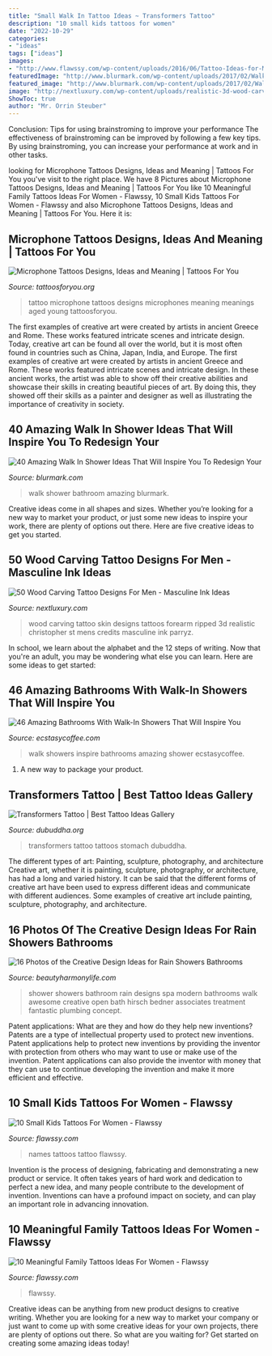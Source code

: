 ```yaml
---
title: "Small Walk In Tattoo Ideas ~ Transformers Tattoo"
description: "10 small kids tattoos for women"
date: "2022-10-29"
categories:
- "ideas"
tags: ["ideas"]
images:
- "http://www.flawssy.com/wp-content/uploads/2016/06/Tattoo-Ideas-for-Men-with-Kids-Names.jpeg"
featuredImage: "http://www.blurmark.com/wp-content/uploads/2017/02/Walk-in-Shower-Design-20.jpg"
featured_image: "http://www.blurmark.com/wp-content/uploads/2017/02/Walk-in-Shower-Design-20.jpg"
image: "http://nextluxury.com/wp-content/uploads/realistic-3d-wood-carving-block-mens-ripped-skin-inner-forearm-tattoos.jpg"
ShowToc: true
author: "Mr. Orrin Steuber"
---
```



Conclusion: Tips for using brainstroming to improve your performance
The effectiveness of brainstroming can be improved by following a few key tips. By using brainstroming, you can increase your performance at work and in other tasks.

	

		
looking for Microphone Tattoos Designs, Ideas and Meaning | Tattoos For You you've visit to the right place. We have 8 Pictures about Microphone Tattoos Designs, Ideas and Meaning | Tattoos For You like 10 Meaningful Family Tattoos Ideas For Women - Flawssy, 10 Small Kids Tattoos For Women - Flawssy and also Microphone Tattoos Designs, Ideas and Meaning | Tattoos For You. Here it is:
		
    
## Microphone Tattoos Designs, Ideas And Meaning | Tattoos For You

<img loading=lazy src="https://www.tattoosforyou.org/wp-content/uploads/2016/03/Microphone-Tattoo.jpg" onerror="this.onerror=null;this.src='https://tse3.mm.bing.net/th?id=OIP.AZEjjw4zMLlAyAbv8WI2SwHaJ4&amp;pid=15.1';" alt="Microphone Tattoos Designs, Ideas and Meaning | Tattoos For You">

_Source: tattoosforyou.org_

>tattoo microphone tattoos designs microphones meaning meanings aged young tattoosforyou. 

	

The first examples of creative art were created by artists in ancient Greece and Rome. These works featured intricate scenes and intricate design. Today, creative art can be found all over the world, but it is most often found in countries such as China, Japan, India, and Europe.
The first examples of creative art were created by artists in ancient Greece and Rome. These works featured intricate scenes and intricate design. In these ancient works, the artist was able to show off their creative abilities and showcase their skills in creating beautiful pieces of art. By doing this, they showed off their skills as a painter and designer as well as illustrating the importance of creativity in society.

    
## 40 Amazing Walk In Shower Ideas That Will Inspire You To Redesign Your

<img loading=lazy src="http://www.blurmark.com/wp-content/uploads/2017/02/Walk-in-Shower-Design-20.jpg" onerror="this.onerror=null;this.src='https://tse2.mm.bing.net/th?id=OIP.NYObRcyXbnhtVAuNpnhrVAHaJ4&amp;pid=15.1';" alt="40 Amazing Walk In Shower Ideas That Will Inspire You To Redesign Your">

_Source: blurmark.com_

>walk shower bathroom amazing blurmark. 

	

Creative ideas come in all shapes and sizes. Whether you’re looking for a new way to market your product, or just some new ideas to inspire your work, there are plenty of options out there. Here are five creative ideas to get you started.

    
## 50 Wood Carving Tattoo Designs For Men - Masculine Ink Ideas

<img loading=lazy src="http://nextluxury.com/wp-content/uploads/realistic-3d-wood-carving-block-mens-ripped-skin-inner-forearm-tattoos.jpg" onerror="this.onerror=null;this.src='https://tse3.mm.bing.net/th?id=OIP.JY7rZ5LG3mxdznoRovdw9wHaHa&amp;pid=15.1';" alt="50 Wood Carving Tattoo Designs For Men - Masculine Ink Ideas">

_Source: nextluxury.com_

>wood carving tattoo skin designs tattoos forearm ripped 3d realistic christopher st mens credits masculine ink parryz. 

	

In school, we learn about the alphabet and the 12 steps of writing. Now that you're an adult, you may be wondering what else you can learn. Here are some ideas to get started: 

    
## 46 Amazing Bathrooms With Walk-In Showers That Will Inspire You

<img loading=lazy src="https://i2.wp.com/www.ecstasycoffee.com/wp-content/uploads/2017/01/Door-Less-Walk-In-Shower-Design.jpg?resize=600%2C800" onerror="this.onerror=null;this.src='https://tse4.mm.bing.net/th?id=OIP._-DDaZ_LGc-8twFlNxyw8gHaJ4&amp;pid=15.1';" alt="46 Amazing Bathrooms With Walk-In Showers That Will Inspire You">

_Source: ecstasycoffee.com_

>walk showers inspire bathrooms amazing shower ecstasycoffee. 

	

1. A new way to package your product.

    
## Transformers Tattoo | Best Tattoo Ideas Gallery

<img loading=lazy src="http://www.dubuddha.org/wp-content/uploads/2018/11/transformers-tattoo-bodysuit-03-2.jpg" onerror="this.onerror=null;this.src='https://tse2.mm.bing.net/th?id=OIP.lxs_oQqBVWLgp18aW8nJwwHaJ4&amp;pid=15.1';" alt="Transformers Tattoo | Best Tattoo Ideas Gallery">

_Source: dubuddha.org_

>transformers tattoo tattoos stomach dubuddha. 

	

The different types of art: Painting, sculpture, photography, and architecture
Creative art, whether it is painting, sculpture, photography, or architecture, has had a long and varied history. It can be said that the different forms of creative art have been used to express different ideas and communicate with different audiences. Some examples of creative art include painting, sculpture, photography, and architecture.

    
## 16 Photos Of The Creative Design Ideas For Rain Showers Bathrooms

<img loading=lazy src="https://beautyharmonylife.com/wp-content/uploads/2013/09/Treatment-Room-Shower-design-by-Hirsch-Bedner-Associates-house-and-spa-ideas-concept.jpg" onerror="this.onerror=null;this.src='https://tse1.mm.bing.net/th?id=OIP.BQIsHvwNoCZe32oDoFIH1AHaJ4&amp;pid=15.1';" alt="16 Photos of the Creative Design Ideas for Rain Showers Bathrooms">

_Source: beautyharmonylife.com_

>shower showers bathroom rain designs spa modern bathrooms walk awesome creative open bath hirsch bedner associates treatment fantastic plumbing concept. 

	

Patent applications: What are they and how do they help new inventions?
Patents are a type of intellectual property used to protect new inventions. Patent applications help to protect new inventions by providing the inventor with protection from others who may want to use or make use of the invention. Patent applications can also provide the inventor with money that they can use to continue developing the invention and make it more efficient and effective.

    
## 10 Small Kids Tattoos For Women - Flawssy

<img loading=lazy src="http://www.flawssy.com/wp-content/uploads/2016/06/Tattoo-Ideas-for-Men-with-Kids-Names.jpeg" onerror="this.onerror=null;this.src='https://tse3.mm.bing.net/th?id=OIP.1tjE7mw7mqRKfAlaEACMwwHaJ4&amp;pid=15.1';" alt="10 Small Kids Tattoos For Women - Flawssy">

_Source: flawssy.com_

>names tattoos tattoo flawssy. 

	

Invention is the process of designing, fabricating and demonstrating a new product or service. It often takes years of hard work and dedication to perfect a new idea, and many people contribute to the development of invention. Inventions can have a profound impact on society, and can play an important role in advancing innovation.

    
## 10 Meaningful Family Tattoos Ideas For Women - Flawssy

<img loading=lazy src="https://www.flawssy.com/wp-content/uploads/2016/06/Family-Tree-Tattoo-Designs-for-Men.jpg" onerror="this.onerror=null;this.src='https://tse2.mm.bing.net/th?id=OIP.si49lzu2PjJ2gAQKOiXZcQHaLL&amp;pid=15.1';" alt="10 Meaningful Family Tattoos Ideas For Women - Flawssy">

_Source: flawssy.com_

>flawssy. 

	

Creative ideas can be anything from new product designs to creative writing. Whether you are looking for a new way to market your company or just want to come up with some creative ideas for your own projects, there are plenty of options out there. So what are you waiting for? Get started on creating some amazing ideas today!

